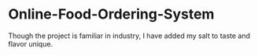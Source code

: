 # Online-Food-Ordering-System
Though the project is familiar in industry, I have added my salt to taste and flavor unique.
